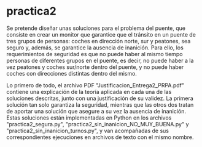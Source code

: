 # practica2

Se pretende diseñar unas soluciones para el problema del puente, que consiste en crear un monitor que garantice que el tránsito en un puente de tres grupos de personas: coches en dirección norte, sur y peatones, sea seguro y, además, se garantice la ausencia de inanición. Para ello, los requerimientos de seguridad es que no puede haber al mismo tiempo personas de diferentes grupos en el puente, es decir, no puede haber a la vez peatones y coches sur/norte dentro del puente, y no puede haber coches con direcciones distintas dentro del mismo.

Lo primero de todo, el archivo PDF "Justificacion_Entrega2_PRPA.pdf" contiene una explicación de la teoría aplicada en cada una de las soluciones descritas, junto con una justificación de su validez. La primera solución tan solo garantiza la seguridad, mientras que las otros dos tratan de aportar una solución que asegure a su vez la ausencia de inanición. Estas soluciones están implementadas en Python en los archivos "practica2_segura.py", "practica2_sin_inanicion_NO_MUY_BUENA.py" y "practica2_sin_inanicion_turnos.py", y van acompañadas de sus correspondientes ejecuciones en archivos de texto con el mismo nombre.  
